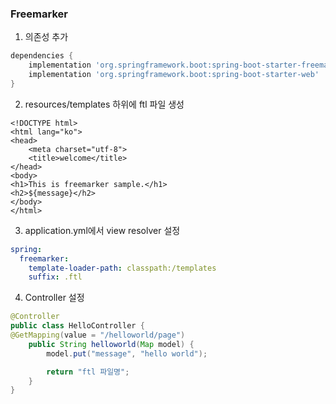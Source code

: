 ### Freemarker
1. 의존성 추가
```gradle
dependencies {
    implementation 'org.springframework.boot:spring-boot-starter-freemarker'
    implementation 'org.springframework.boot:spring-boot-starter-web'
}
```
2. resources/templates 하위에 ftl 파일 생성
```ftl
<!DOCTYPE html>
<html lang="ko">
<head>
    <meta charset="utf-8">
    <title>welcome</title>
</head>
<body>
<h1>This is freemarker sample.</h1>
<h2>${message}</h2>
</body>
</html>
```
3. application.yml에서 view resolver 설정
```yml
spring:
  freemarker:
    template-loader-path: classpath:/templates
    suffix: .ftl
```
4. Controller 설정
```java
@Controller
public class HelloController {
@GetMapping(value = "/helloworld/page")
    public String helloworld(Map model) {
        model.put("message", "hello world");

        return "ftl 파일명";
    }
}
```

